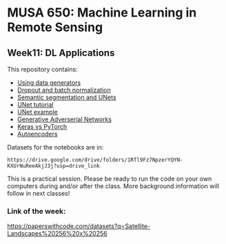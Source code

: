 # MUSA 650: Machine Learning in Remote Sensing

## Week11: DL Applications

This repository contains:

- [Using data generators](data_generator_example1.ipynb)
- [Dropout and batch normalization](dropout_and_batch_normalization.ipynb)
- [Semantic segmentation and UNets](https://lmb.informatik.uni-freiburg.de/people/ronneber/u-net)
- [UNet tutorial](https://towardsdatascience.com/unet-line-by-line-explanation-9b191c76baf5)
- [UNet example](https://towardsdatascience.com/understanding-semantic-segmentation-with-unet-6be4f42d4b47)
- [Generative Adverserial Networks](https://phillipi.github.io/pix2pix/)
- [Keras vs PyTorch](https://www.kaggle.com/code/utcarshagrawal/keras-vs-pytorch-a-perfect-guide/notebook)
- [Autoencoders](DL_Autoencoders.ipynb)

Datasets for the notebooks are in:

    https://drive.google.com/drive/folders/1RTl9Fz7NpzerYQYN-KXUrNuReeAkjJ3j?usp=drive_link

This is a practical session. Please be ready to run the code on your own 
computers during and/or after the class. More background information will follow 
in next classes!

### Link of the week:  
https://paperswithcode.com/datasets?q=Satellite-Landscapes%20256%20x%20256

